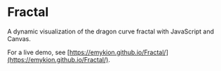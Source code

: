 # Fractal
A dynamic visualization of the dragon curve fractal with JavaScript and Canvas.

For a live demo, see [https://emykion.github.io/Fractal/](https://emykion.github.io/Fractal/).
